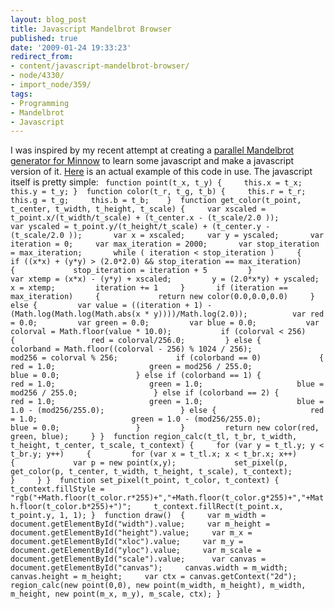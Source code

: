 ```yaml
---
layout: blog_post
title: Javascript Mandelbrot Browser
published: true
date: '2009-01-24 19:33:23'
redirect_from:
- content/javascript-mandelbrot-browser/
- node/4330/
- import_node/359/
tags:
- Programming
- Mandelbrot
- Javascript
---
```


I was inspired by my recent attempt at creating a [parallel Mandelbrot generator for Minnow](/import_node/353) to learn some javascript and make a javascript version of it. [Here](/javascript-mandelbrot.html) is an actual example of this code in use. The javascript itself is pretty simple: ` function point(t_x, t_y) {     this.x = t_x;     this.y = t_y; }  function color(t_r, t_g, t_b) {     this.r = t_r;     this.g = t_g;     this.b = t_b;    }  function get_color(t_point, t_center, t_width, t_height, t_scale) {     var xscaled = t_point.x/(t_width/t_scale) + (t_center.x - (t_scale/2.0 ));         var yscaled = t_point.y/(t_height/t_scale) + (t_center.y - (t_scale/2.0 ));       var x = xscaled;     var y = yscaled;       var iteration = 0;     var max_iteration = 2000;       var stop_iteration = max_iteration;       while ( iteration < stop_iteration )     {         if ((x*x) + (y*y) > (2.0*2.0) && stop_iteration == max_iteration)         {             stop_iteration = iteration + 5         }                       var xtemp = (x*x) - (y*y) + xscaled;         y = (2.0*x*y) + yscaled;         x = xtemp;         iteration += 1     }       if (iteration == max_iteration)     {             return new color(0.0,0.0,0.0)     } else {         var value = ((iteration + 1) - (Math.log(Math.log(Math.abs(x * y))))/Math.log(2.0));          var red = 0.0;         var green = 0.0;         var blue = 0.0;           var colorval = Math.floor(value * 10.0);           if (colorval < 256)         {                 red = colorval/256.0;         } else {             colorband = Math.floor((colorval - 256) % 1024 / 256);                 mod256 = colorval % 256;             if (colorband == 0)             {                     red = 1.0;                     green = mod256 / 255.0;                     blue = 0.0;                 } else if (colorband == 1) {                     red = 1.0;                     green = 1.0;                     blue = mod256 / 255.0;                 } else if (colorband == 2) {                     red = 1.0;                     green = 1.0;                     blue = 1.0 - (mod256/255.0);                 } else {                     red = 1.0;                     green = 1.0 - (mod256/255.0);                     blue = 0.0;                 }         }         return new color(red, green, blue);     } }  function region_calc(t_tl, t_br, t_width, t_height, t_center, t_scale, t_context) {     for (var y = t_tl.y; y < t_br.y; y++)     {         for (var x = t_tl.x; x < t_br.x; x++)         {             var p = new point(x,y);             set_pixel(p, get_color(p, t_center, t_width, t_height, t_scale), t_context);         }     } }  function set_pixel(t_point, t_color, t_context) {     t_context.fillStyle = "rgb("+Math.floor(t_color.r*255)+","+Math.floor(t_color.g*255)+","+Math.floor(t_color.b*255)+")";     t_context.fillRect(t_point.x, t_point.y, 1, 1); }  function draw()  {     var m_width = document.getElementById("width").value;     var m_height = document.getElementById("height").value;     var m_x = document.getElementById("xloc").value;     var m_y = document.getElementById("yloc").value;     var m_scale = document.getElementById("scale").value;      var canvas = document.getElementById("canvas");     canvas.width = m_width;     canvas.height = m_height;     var ctx = canvas.getContext("2d");     region_calc(new point(0,0), new point(m_width, m_height), m_width, m_height, new point(m_x, m_y), m_scale, ctx); }`

